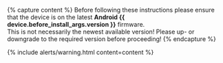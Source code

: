 {% capture content %}
Before following these instructions please ensure that the device is on the latest **Android {{ device.before_install_args.version }}** firmware.<br/>
This is not necessarily the newest available version! Please up- or downgrade to the required version before proceeding!
{% endcapture %}

{% include alerts/warning.html content=content %}
